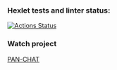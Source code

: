 ### Hexlet tests and linter status:
[![Actions Status](https://github.com/panechek/frontend-project-lvl4/workflows/hexlet-check/badge.svg)](https://github.com/panechek/frontend-project-lvl4/actions)

### Watch project
[PAN-CHAT](https://chatreacthexlet.herokuapp.com/)
